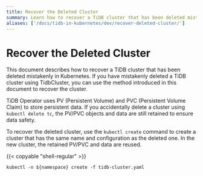 ```yaml
---
title: Recover the Deleted Cluster
summary: Learn how to recover a TiDB cluster that has been deleted mistakenly.
aliases: ['/docs/tidb-in-kubernetes/dev/recover-deleted-cluster/']
---
```


# Recover the Deleted Cluster

This document describes how to recover a TiDB cluster that has been deleted mistakenly in Kubernetes. If you have mistakenly deleted a TiDB cluster using TidbCluster, you can use the method introduced in this document to recover the cluster.

TiDB Operator uses PV (Persistent Volume) and PVC (Persistent Volume Claim) to store persistent data. If you accidentally delete a cluster using `kubectl delete tc`, the PV/PVC objects and data are still retained to ensure data safety.

To recover the deleted cluster, use the `kubectl create` command to create a cluster that has the same name and configuration as the deleted one. In the new cluster, the retained PV/PVC and data are reused.

{{< copyable "shell-regular" >}}

```shell
kubectl -n ${namespace} create -f tidb-cluster.yaml
```
